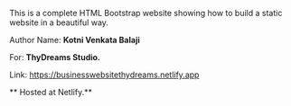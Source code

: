 This is a complete HTML Bootstrap 
website showing how to build a static 
website in a beautiful way.

Author Name: **Kotni Venkata Balaji**

For: **ThyDreams Studio.**

Link: https://businesswebsitethydreams.netlify.app


** Hosted at Netlify.**
